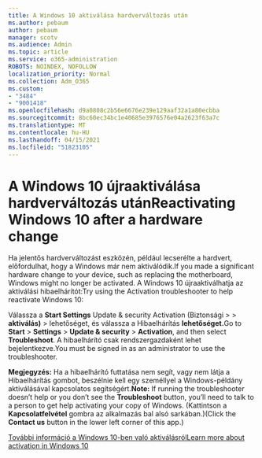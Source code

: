 ```yaml
---
title: A Windows 10 aktiválása hardverváltozás után
ms.author: pebaum
author: pebaum
manager: scotv
ms.audience: Admin
ms.topic: article
ms.service: o365-administration
ROBOTS: NOINDEX, NOFOLLOW
localization_priority: Normal
ms.collection: Adm_O365
ms.custom:
- "3484"
- "9001418"
ms.openlocfilehash: d9a0808c2b56e6676e239e129aaf32a1a80ecbba
ms.sourcegitcommit: 8bc60ec34bc1e40685e3976576e04a2623f63a7c
ms.translationtype: MT
ms.contentlocale: hu-HU
ms.lasthandoff: 04/15/2021
ms.locfileid: "51823105"
---
```

# <a name="reactivating-windows-10-after-a-hardware-change"></a><span data-ttu-id="08060-102">A Windows 10 újraaktiválása hardverváltozás után</span><span class="sxs-lookup"><span data-stu-id="08060-102">Reactivating Windows 10 after a hardware change</span></span>

<span data-ttu-id="08060-103">Ha jelentős hardverváltozást eszközén, például lecserélte a hardvert, előfordulhat, hogy a Windows már nem aktiválódik.</span><span class="sxs-lookup"><span data-stu-id="08060-103">If you made a significant hardware change to your device, such as replacing the motherboard, Windows might no longer be activated.</span></span> <span data-ttu-id="08060-104">A Windows 10 újraaktiválhatja az aktiválási hibaelhárítót:</span><span class="sxs-lookup"><span data-stu-id="08060-104">Try using the Activation troubleshooter to help reactivate Windows 10:</span></span>

<span data-ttu-id="08060-105">Válassza a **Start Settings** Update & security Activation (Biztonsági  >    >  **aktiválás)**  >  lehetőséget, és válassza a Hibaelhárítás **lehetőséget.**</span><span class="sxs-lookup"><span data-stu-id="08060-105">Go to **Start** > **Settings** > **Update & security** > **Activation**, and then select **Troubleshoot**.</span></span> <span data-ttu-id="08060-106">A hibaelhárító csak rendszergazdaként lehet bejelentkezve.</span><span class="sxs-lookup"><span data-stu-id="08060-106">You must be signed in as an administrator to use the troubleshooter.</span></span>

<span data-ttu-id="08060-107">**Megjegyzés:** Ha a hibaelhárító futtatása nem segít, vagy  nem látja a Hibaelhárítás gombot, beszélnie kell egy személlyel a Windows-példány aktiválásával kapcsolatos segítségért.</span><span class="sxs-lookup"><span data-stu-id="08060-107">**Note:** If running the troubleshooter doesn’t help or you don’t see the **Troubleshoot** button, you’ll need to talk to a person to get help activating your copy of Windows.</span></span> <span data-ttu-id="08060-108">(Kattintson a **Kapcsolatfelvétel** gombra az alkalmazás bal alsó sarkában.)</span><span class="sxs-lookup"><span data-stu-id="08060-108">(Click the **Contact us** button in the lower left corner of this app.)</span></span>

[<span data-ttu-id="08060-109">További információ a Windows 10-ben való aktiválásról</span><span class="sxs-lookup"><span data-stu-id="08060-109">Learn more about activation in Windows 10</span></span>](https://support.microsoft.com/help/12440/windows-10-activate)
